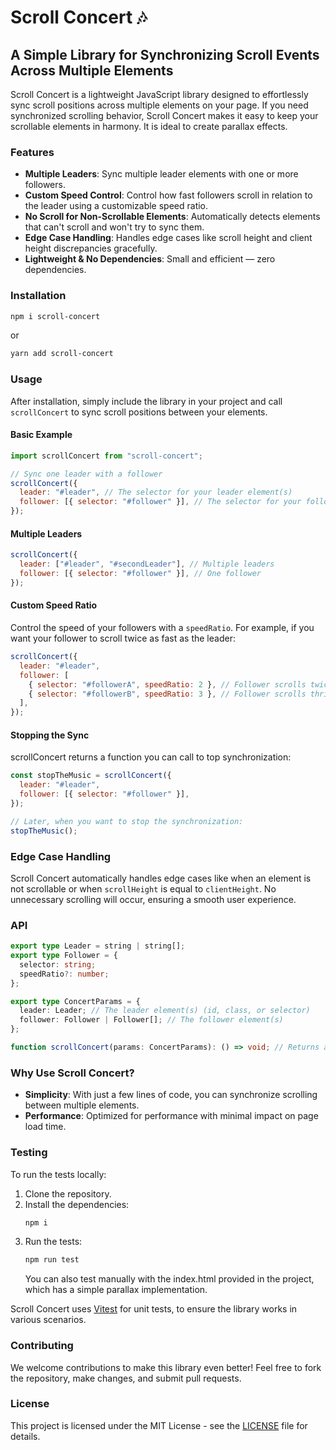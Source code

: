 # Scroll Concert 🎶

## A Simple Library for Synchronizing Scroll Events Across Multiple Elements

Scroll Concert is a lightweight JavaScript library designed to effortlessly sync scroll positions across multiple elements on your page. If you need synchronized scrolling behavior, Scroll Concert makes it easy to keep your scrollable elements in harmony. It is ideal to create parallax effects.

### Features

- **Multiple Leaders**: Sync multiple leader elements with one or more followers.
- **Custom Speed Control**: Control how fast followers scroll in relation to the leader using a customizable speed ratio.
- **No Scroll for Non-Scrollable Elements**: Automatically detects elements that can't scroll and won't try to sync them.
- **Edge Case Handling**: Handles edge cases like scroll height and client height discrepancies gracefully.
- **Lightweight & No Dependencies**: Small and efficient — zero dependencies.

### Installation

```bash
npm i scroll-concert
```

or

```bash
yarn add scroll-concert
```

### Usage

After installation, simply include the library in your project and call `scrollConcert` to sync scroll positions between your elements.

#### Basic Example

```js
import scrollConcert from "scroll-concert";

// Sync one leader with a follower
scrollConcert({
  leader: "#leader", // The selector for your leader element(s)
  follower: [{ selector: "#follower" }], // The selector for your follower(s)
});
```

#### Multiple Leaders

```js
scrollConcert({
  leader: ["#leader", "#secondLeader"], // Multiple leaders
  follower: [{ selector: "#follower" }], // One follower
});
```

#### Custom Speed Ratio

Control the speed of your followers with a `speedRatio`. For example, if you want your follower to scroll twice as fast as the leader:

```js
scrollConcert({
  leader: "#leader",
  follower: [
    { selector: "#followerA", speedRatio: 2 }, // Follower scrolls twice as fast
    { selector: "#followerB", speedRatio: 3 }, // Follower scrolls thrice as fast
  ],
});
```

#### Stopping the Sync

scrollConcert returns a function you can call to top synchronization:

```js
const stopTheMusic = scrollConcert({
  leader: "#leader",
  follower: [{ selector: "#follower" }],
});

// Later, when you want to stop the synchronization:
stopTheMusic();
```

### Edge Case Handling

Scroll Concert automatically handles edge cases like when an element is not scrollable or when `scrollHeight` is equal to `clientHeight`. No unnecessary scrolling will occur, ensuring a smooth user experience.

### API

```ts
export type Leader = string | string[];
export type Follower = {
  selector: string;
  speedRatio?: number;
};

export type ConcertParams = {
  leader: Leader; // The leader element(s) (id, class, or selector)
  follower: Follower | Follower[]; // The follower element(s)
};

function scrollConcert(params: ConcertParams): () => void; // Returns a stop function
```

### Why Use Scroll Concert?

- **Simplicity**: With just a few lines of code, you can synchronize scrolling between multiple elements.
- **Performance**: Optimized for performance with minimal impact on page load time.

### Testing

To run the tests locally:

1. Clone the repository.
2. Install the dependencies:
   ```bash
   npm i
   ```
3. Run the tests:
   ```bash
   npm run test
   ```
   You can also test manually with the index.html provided in the project, which has a simple parallax implementation.

Scroll Concert uses [Vitest](https://vitest.dev/) for unit tests, to ensure the library works in various scenarios.

### Contributing

We welcome contributions to make this library even better! Feel free to fork the repository, make changes, and submit pull requests.

### License

This project is licensed under the MIT License - see the [LICENSE](LICENSE) file for details.
